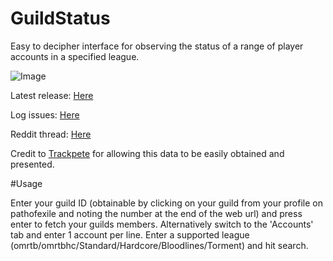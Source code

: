 # GuildStatus
Easy to decipher interface for observing the status of a range of player accounts in a specified league.

![Image](http://i.imgur.com/whkLu7y.png)

Latest release: [Here](https://github.com/M1nistry/GuildStatus/releases/)

Log issues: [Here](https://github.com/M1nistry/GuildStatus/issues)

Reddit thread: [Here](#)

Credit to [Trackpete](https://www.reddit.com/user/trackpete) for allowing this data to be easily obtained and presented.

#Usage

Enter your guild ID (obtainable by clicking on your guild from your profile on pathofexile and noting the number at the end of the web url) and press enter to fetch your guilds members. Alternatively switch to the 'Accounts' tab and enter 1 account per line. Enter a supported league (omrtb/omrtbhc/Standard/Hardcore/Bloodlines/Torment) and hit search.
